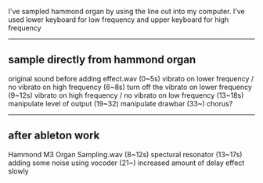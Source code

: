 I've sampled hammond organ by using the line out into my computer.
I've used lower keyboard for low frequency and upper keyboard for high frequency

--------------------
sample directly from hammond organ
--------------------

original sound before adding effect.wav
(0~5s) vibrato on lower frequency / no vibrato on high frequency
(6~8s) turn off the vibrato on lower frequency
(9~12s) vibrato on high frequency / no vibrato on low frequency
(13~18s) manipulate level of output
(19~32) manipulate drawbar
(33~) chorus?

--------------------
after ableton work
--------------------

Hammond M3 Organ Sampling.wav
(8~12s) spectural resonator
(13~17s) adding some noise using vocoder
(21~) increased amount of delay effect slowly
